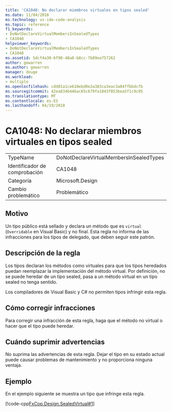 ```yaml
---
title: 'CA1048: No declarar miembros virtuales en tipos sealed'
ms.date: 11/04/2016
ms.technology: vs-ide-code-analysis
ms.topic: reference
f1_keywords:
- DoNotDeclareVirtualMembersInSealedTypes
- CA1048
helpviewer_keywords:
- DoNotDeclareVirtualMembersInSealedTypes
- CA1048
ms.assetid: 5dcf4a30-6f98-48a8-b8cc-7b89ea757262
author: gewarren
ms.author: gewarren
manager: douge
ms.workload:
- multiple
ms.openlocfilehash: cdd01a1ce610ebd0e2a383ca3eac3a04ffbbdcfb
ms.sourcegitcommit: 42ea834b446ac65c679fa1043f853bea5f1c9c95
ms.translationtype: MT
ms.contentlocale: es-ES
ms.lasthandoff: 04/19/2018
---
```

# <a name="ca1048-do-not-declare-virtual-members-in-sealed-types"></a>CA1048: No declarar miembros virtuales en tipos sealed
|||
|-|-|
|TypeName|DoNotDeclareVirtualMembersInSealedTypes|
|Identificador de comprobación|CA1048|
|Categoría|Microsoft.Design|
|Cambio problemático|Problemático|

## <a name="cause"></a>Motivo
 Un tipo público está sellado y declara un método que es `virtual` (`Overridable` en Visual Basic) y no final. Esta regla no informa de las infracciones para los tipos de delegado, que deben seguir este patrón.

## <a name="rule-description"></a>Descripción de la regla
 Los tipos declaran los métodos como virtuales para que los tipos heredados puedan reemplazar la implementación del método virtual. Por definición, no se puede heredar de un tipo sealed, pasa a un método virtual en un tipo sealed no tenga sentido.

 Los compiladores de Visual Basic y C# no permiten tipos infringir esta regla.

## <a name="how-to-fix-violations"></a>Cómo corregir infracciones
 Para corregir una infracción de esta regla, haga que el método no virtual o hacer que el tipo puede heredar.

## <a name="when-to-suppress-warnings"></a>Cuándo suprimir advertencias
 No suprima las advertencias de esta regla. Dejar el tipo en su estado actual puede causar problemas de mantenimiento y no proporciona ninguna ventaja.

## <a name="example"></a>Ejemplo
 En el ejemplo siguiente se muestra un tipo que infringe esta regla.

 [!code-cpp[FxCop.Design.SealedVirtual#1](../code-quality/codesnippet/CPP/ca1048-do-not-declare-virtual-members-in-sealed-types_1.cpp)]